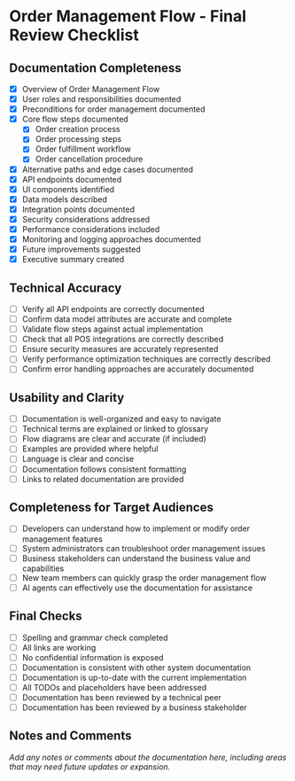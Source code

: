 # Order Management Flow - Final Review Checklist

## Documentation Completeness

- [x] Overview of Order Management Flow
- [x] User roles and responsibilities documented
- [x] Preconditions for order management documented
- [x] Core flow steps documented
  - [x] Order creation process
  - [x] Order processing steps
  - [x] Order fulfillment workflow
  - [x] Order cancellation procedure
- [x] Alternative paths and edge cases documented
- [x] API endpoints documented
- [x] UI components identified
- [x] Data models described
- [x] Integration points documented
- [x] Security considerations addressed
- [x] Performance considerations included
- [x] Monitoring and logging approaches documented
- [x] Future improvements suggested
- [x] Executive summary created

## Technical Accuracy

- [ ] Verify all API endpoints are correctly documented
- [ ] Confirm data model attributes are accurate and complete
- [ ] Validate flow steps against actual implementation
- [ ] Check that all POS integrations are correctly described
- [ ] Ensure security measures are accurately represented
- [ ] Verify performance optimization techniques are correctly described
- [ ] Confirm error handling approaches are accurately documented

## Usability and Clarity

- [ ] Documentation is well-organized and easy to navigate
- [ ] Technical terms are explained or linked to glossary
- [ ] Flow diagrams are clear and accurate (if included)
- [ ] Examples are provided where helpful
- [ ] Language is clear and concise
- [ ] Documentation follows consistent formatting
- [ ] Links to related documentation are provided

## Completeness for Target Audiences

- [ ] Developers can understand how to implement or modify order management features
- [ ] System administrators can troubleshoot order management issues
- [ ] Business stakeholders can understand the business value and capabilities
- [ ] New team members can quickly grasp the order management flow
- [ ] AI agents can effectively use the documentation for assistance

## Final Checks

- [ ] Spelling and grammar check completed
- [ ] All links are working
- [ ] No confidential information is exposed
- [ ] Documentation is consistent with other system documentation
- [ ] Documentation is up-to-date with the current implementation
- [ ] All TODOs and placeholders have been addressed
- [ ] Documentation has been reviewed by a technical peer
- [ ] Documentation has been reviewed by a business stakeholder

## Notes and Comments

*Add any notes or comments about the documentation here, including areas that may need future updates or expansion.* 